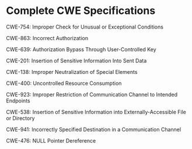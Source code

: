 

# Complete CWE Specifications

CWE-754: Improper Check for Unusual or Exceptional Conditions

CWE-863: Incorrect Authorization

CWE-639: Authorization Bypass Through User-Controlled Key

CWE-201: Insertion of Sensitive Information Into Sent Data

CWE-138: Improper Neutralization of Special Elements

CWE-400: Uncontrolled Resource Consumption

CWE-923: Improper Restriction of Communication Channel to Intended Endpoints

CWE-538: Insertion of Sensitive Information into Externally-Accessible File or Directory

CWE-941: Incorrectly Specified Destination in a Communication Channel

CWE-476: NULL Pointer Dereference